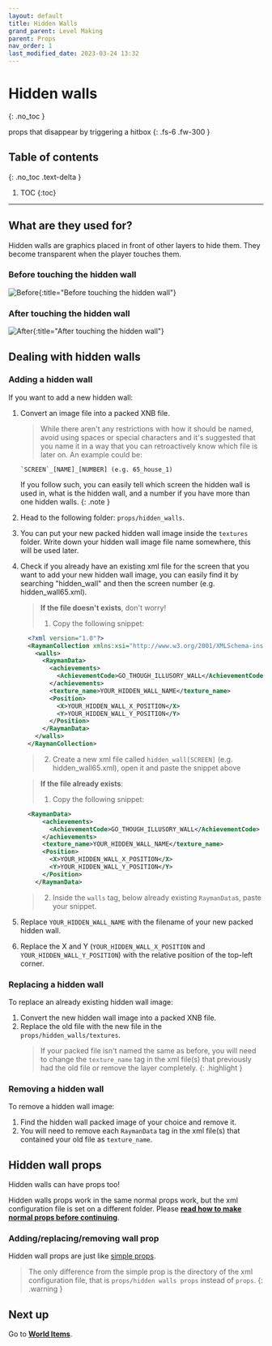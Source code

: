 ```yaml
---
layout: default
title: Hidden Walls
grand_parent: Level Making
parent: Props
nav_order: 1
last_modified_date: 2023-03-24 13:32
---
```


# Hidden walls
{: .no_toc }

props that disappear by triggering a hitbox<!-- more -->
{: .fs-6 .fw-300 }


## Table of contents
{: .no_toc .text-delta }

1. TOC
{:toc}

---

## What are they used for?

Hidden walls are graphics placed in front of other layers to hide them. They become transparent when the player touches them.

### Before touching the hidden wall
![Before]({{site.baseurl}}/images/level-making/props/hidden_wall_before_example.png){:title="Before touching the hidden wall"}
### After touching the hidden wall
![After]({{site.baseurl}}/images/level-making/props/hidden_wall_after_example.png){:title="After touching the hidden wall"}


## Dealing with hidden walls

<!-- ### Adding/replacing/removing a hidden wall (with Worldsmith)

🚧 Work in Progress. **No trespassing!** 🏗
{: .disclaimer } -->

### Adding a hidden wall

If you want to add a new hidden wall:

1. Convert an image file into a packed XNB file.
   > While there aren't any restrictions with how it should be named, avoid using spaces or special characters and it's suggested that you name it in a way that you can retroactively know which file is later on.
   > An example could be:
   ```
   `SCREEN`_[NAME]_[NUMBER] (e.g. 65_house_1)
   ```
   If you follow such, you can easily tell which screen the hidden wall is used in, what is the hidden wall, and a number if you have more than one hidden walls.
   {: .note }

2. Head to the following folder: `props/hidden_walls`.
3. You can put your new packed hidden wall image inside the `textures` folder. Write down your hidden wall image file name somewhere, this will be used later.
4. Check if you already have an existing xml file for the screen that you want to add your new hidden wall image, you can easily find it by searching "hidden_wall" and then the screen number (e.g. hidden_wall65.xml).
   > **If the file doesn't exists**, don't worry!
   > 1. Copy the following snippet:
      ```xml
        <?xml version="1.0"?>
        <RaymanCollection xmlns:xsi="http://www.w3.org/2001/XMLSchema-instance" xmlns:xsd="http://www.w3.org/2001/XMLSchema">
          <walls>
            <RaymanData> 
              <achievements>                                                <!-- leave this as is -->
                <AchievementCode>GO_THOUGH_ILLUSORY_WALL</AchievementCode>  <!-- leave this as is -->
              </achievements>                                               <!-- leave this as is -->
              <texture_name>YOUR_HIDDEN_WALL_NAME</texture_name>
              <Position>
                <X>YOUR_HIDDEN_WALL_X_POSITION</X>
                <Y>YOUR_HIDDEN_WALL_Y_POSITION</Y>
              </Position>
            </RaymanData>
          </walls>
        </RaymanCollection>
      ```
    > 2. Create a new xml file called `hidden_wall[SCREEN]` (e.g. hidden_wall65.xml), open it and paste the snippet above

    > **If the file already exists**:
    > 1. Copy the following snippet:
      ```xml
        <RaymanData> 
            <achievements>                                                <!-- leave this as is -->
              <AchievementCode>GO_THOUGH_ILLUSORY_WALL</AchievementCode>  <!-- leave this as is -->
            </achievements>                                               <!-- leave this as is -->
            <texture_name>YOUR_HIDDEN_WALL_NAME</texture_name>
            <Position>
              <X>YOUR_HIDDEN_WALL_X_POSITION</X>
              <Y>YOUR_HIDDEN_WALL_Y_POSITION</Y>
            </Position>
          </RaymanData>
      ```
    > 2. Inside the `walls` tag, below already existing `RaymanData`s, paste your snippet.

5. Replace `YOUR_HIDDEN_WALL_NAME` with the filename of your new packed hidden wall.
6. Replace the X and Y (`YOUR_HIDDEN_WALL_X_POSITION` and `YOUR_HIDDEN_WALL_Y_POSITION`) with the relative position of the top-left corner.

### Replacing a hidden wall

To replace an already existing hidden wall image:

1. Convert the new hidden wall image into a packed XNB file.
2. Replace the old file with the new file in the `props/hidden_walls/textures`.
   > If your packed file isn't named the same as before, you will need to change the `texture_name` tag in the xml file(s) that previously had the old file or remove the layer completely.
   {: .highlight }

### Removing a hidden wall

To remove a hidden wall image:

1. Find the hidden wall packed image of your choice and remove it.
2. You will need to remove each  `RaymanData` tag in the xml file(s) that contained your old file as `texture_name`.


## Hidden wall props
Hidden walls can have props too!<br>

Hidden walls props work in the same normal props work, but the xml configuration file is set on a different folder. Please [__read how to make normal props before continuing__]({{site.baseurl}}/level-making/props).

<!-- ### Adding/replacing/removing a hidden wall prop (with Worldsmith)

🚧 Work in Progress. **No trespassing!** 🏗
{: .disclaimer } -->

### Adding/replacing/removing wall prop

Hidden wall props are just like [simple props]({{site.baseurl}}/level-making/props#simple-prop).

> The only difference from the simple prop is the directory of the xml configuration file, that is `props/hidden walls props` instead of `props`.
{: .warning }

## Next up

Go to [**World Items**]({{site.baseurl}}/level-making/props/worlditems).
